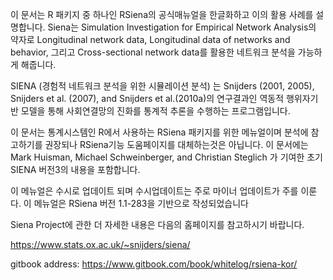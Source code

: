 이 문서는 R 패키지 중 하나인 RSiena의 공식매뉴얼을 한글화하고 이의 활용 사례를 설명합니다.
Siena는 Simulation Investigation for Empirical Network Analysis의 약자로 Longitudinal network data, Longitudinal data 
of networks and behavior, 그리고 Cross-sectional network data를 활용한 네트워크 분석을 가능하게 해줍니다.

SIENA (경험적 네트워크 분석을 위한 시뮬레이션 분석) 는 Snijders (2001, 2005), Snijders et al. (2007), and Snijders et al.(2010a)의 연구결과인 역동적 행위자기반 모델을 통해 사회연결망의 진화를 통계적 추론을 수행하는 프로그램입니다.

이 문서는 통계시스템인 R에서 사용하는 RSiena 패키지를 위한 메뉴얼이며 분석에 참고하기를 권장되나 RSiena기능 도움페이지를 대체하는것은 아닙니다. 이 문서에는 Mark Huisman, Michael Schweinberger, and Christian Steglich 가 기여한 초기 SIENA 버전3의 내용을 포함합니다.

이 메뉴얼은 수시로 업데이트 되며 수시업데이트는 주로 마이너 업데이트가 주를 이룬다. 이 메뉴얼은 RSiena 버전 1.1-283을 기반으로 작성되었습니다

Siena Project에 관한 더 자세한 내용은 다음의 홈페이지를 참고하시기 바랍니다.

https://www.stats.ox.ac.uk/~snijders/siena/

gitbook address: https://www.gitbook.com/book/whitelog/rsiena-kor/
